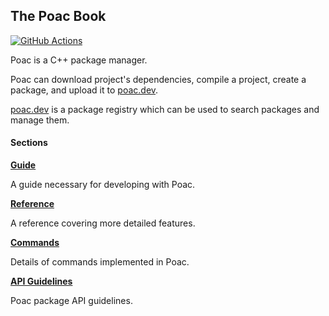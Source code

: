 ## The Poac Book

[![GitHub Actions](https://github.com/poac-dev/doc.poac.dev/workflows/GitHub%20Pages/badge.svg)](https://github.com/poac-dev/doc.poac.dev/actions?query=workflow%3A%22GitHub+Pages%22)

Poac is a C++ package manager.

Poac can download project's dependencies, compile a project, create a package, and upload it to [poac.dev](https://poac.dev).

[poac.dev](https://poac.dev) is a package registry which can be used to search packages and manage them.


#### Sections

**[Guide](guide/README.md)**

A guide necessary for developing with Poac.


**[Reference](reference/README.md)**

A reference covering more detailed features.


**[Commands](commands/README.md)**

Details of commands implemented in Poac.


**[API Guidelines](api-guidelines/README.md)**

Poac package API guidelines.
